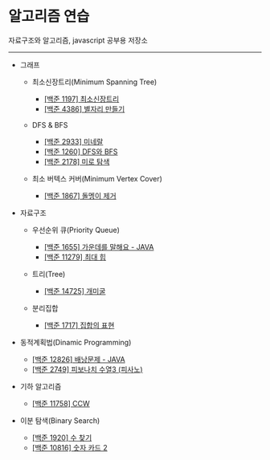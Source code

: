 # 알고리즘 연습

자료구조와 알고리즘, javascript 공부용 저장소

---

- 그래프

  - 최소신장트리(Minimum Spanning Tree)

    - [[백준 1197] 최소신장트리](./1197_minimum_spanning_tree/)
    - [[백준 4386] 별자리 만들기](./4386_constellation/)

  - DFS & BFS

    - [[백준 2933] 미네랄](./2933_mineral)
    - [[백준 1260] DFS와 BFS](./1260_DFS_and_BFS)
    - [[백준 2178] 미로 탐색](./2178_maze)

  - 최소 버텍스 커버(Minimum Vertex Cover)
    - [[백준 1867] 돌멩이 제거](./1867_rock_removal)

- 자료구조

  - 우선순위 큐(Priority Queue)

    - [[백준 1655] 가운데를 말해요 - JAVA](./1655_speak_center)
    - [[백준 11279] 최대 힙](./11279_max_heap)

  - 트리(Tree)

    - [[백준 14725] 개미굴](./14725_ant_nest)

  - 분리집합
    - [[백준 1717] 집합의 표현](./1717_set)

- 동적계획법(Dinamic Programming)

  - [[백준 12826] 배낭문제 - JAVA](./12826_knapsack)
  - [[백준 2749] 피보나치 수열3 (피사노)](./2749_fibo3)

- 기하 알고리즘

  - [[백준 11758] CCW](./11758_CCW)

- 이분 탐색(Binary Search)

  - [[백준 1920] 수 찾기](./1920_finding_number)
  - [[백준 10816] 숫자 카드 2](./10816_number_card_2)
